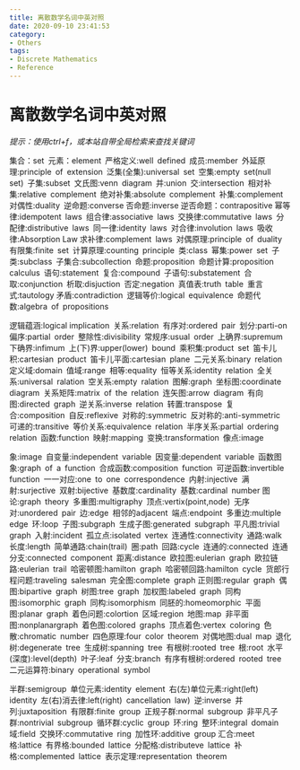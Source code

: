 ```yaml
---
title: 离散数学名词中英对照
date: 2020-09-10 23:41:53
category: 
- Others
tags:
- Discrete Mathematics
- Reference
---
```


# 离散数学名词中英对照

*提示：使用ctrl+f，或本站自带全局检索来查找关键词*  

集合：set 元素：element 严格定义:well defined 成员:member 外延原理:principle of extension 泛集(全集):universal set 空集:empty set(null set) 子集:subset 文氏图:venn diagram 并:union 交:intersection 相对补集:relative complement 绝对补集:absolute complement 补集:complement 对偶性:duality 逆命题:converse 否命题:inverse 逆否命题：contrapositive 幂等律:idempotent laws 组合律:associative laws 交换律:commutative laws 分配律:distributive laws 同一律:identity laws 对合律:involution laws 吸收律:Absorption Law 求补律:complement laws 对偶原理:principle of duality 有限集:finite set 计算原理:counting principle 类:class 幂集:power set 子类:subclass 子集合:subcollection 命题:proposition 命题计算:proposition calculus 语句:statement 复合:compound 子语句:substatement 合取:conjunction 析取:disjuction 否定:negation 真值表:truth table 重言式:tautology 矛盾:contradiction 逻辑等价:logical equivalence 命题代数:algebra of propositions

逻辑蕴涵:logical implication 关系:relation 有序对:ordered pair 划分:parti-on 偏序:partial order 整除性:divisibility 常规序:usual order 上确界:supremum 下确界:infimum 上(下)界:upper(lower) bound 乘积集:product set 笛卡儿积:cartesian product 笛卡儿平面:cartesian plane 二元关系:binary relation 定义域:domain 值域:range 相等:equality 恒等关系:identity relation 全关系:universal ralation 空关系:empty ralation 图解:graph 坐标图:coordinate diagram 关系矩阵:matrix of the relation 连矢图:arrow diagram 有向图:directed graph 逆关系:inverse relation 转置:transpose 复合:composition 自反:reflexive 对称的:symmetric 反对称的:anti-symmetric 可递的:transitive 等价关系:equivalence relation 半序关系:partial ordering relation 函数:function 映射:mapping 变换:transformation 像点:image

象:image 自变量:independent variable 因变量:dependent variable 函数图象:graph of a function 合成函数:composition function 可逆函数:invertible function 一一对应:one to one correspondence 内射:injective 满射:surjective 双射:bijective 基数度:cardinality 基数:cardinal number 图论:graph theory 多重图:multigraphy 顶点:vertix(point,node) 无序对:unordered pair 边:edge 相邻的adjacent 端点:endpoint 多重边:multiple edge 环:loop 子图:subgraph 生成子图:generated subgraph 平凡图:trivial graph 入射:incident 孤立点:isolated vertex 连通性:connectivity 通路:walk 长度:length 简单通路:chain(trail) 圈:path 回路:cycle 连通的:connected 连通分支:connected component 距离:distance 欧拉图:eulerian graph 欧拉链路:eulerian trail 哈密顿图:hamilton graph 哈密顿回路:hamilton cycle 货郎行程问题:traveling salesman 完全图:complete graph 正则图:regular graph 偶图:bipartive graph 树图:tree graph 加权图:labeled graph 同构图:isomorphic graph 同构:isomorphism 同胚的:homeomorphic 平面图:planar graph 着色问题:colortion 区域:region 地图:map 非平面图:nonplanargraph 着色图:colored graphs 顶点着色:vertex coloring 色散:chromatic number 四色原理:four color theorem 对偶地图:dual map 退化树:degenerate tree 生成树:spanning tree 有根树:rooted tree 根:root 水平(深度):level(depth) 叶子:leaf 分支:branch 有序有根树:ordered rooted tree 二元运算符:binary operational symbol

半群:semigroup 单位元素:identity element 右(左)单位元素:right(left) identity 左(右)消去律:left(right) cancellation law) 逆:inverse 并列:juxtaposition 有限群:finite group 正规子群:normal subgroup 非平凡子群:nontrivial subgroup 循环群:cyclic group 环:ring 整环:integral domain 域:field 交换环:commutative ring 加性环:additive group 汇合:meet 格:lattice 有界格:bounded lattice 分配格:distributeve lattice 补格:complemented lattice 表示定理:representation theorem
